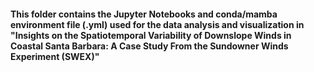 #### This folder contains the Jupyter Notebooks and conda/mamba environment file (.yml) used for the data analysis and visualization in "Insights on the Spatiotemporal Variability of Downslope Winds in Coastal Santa Barbara: A Case Study From the Sundowner Winds Experiment (SWEX)"
